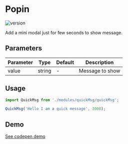 
# Popin

![version](https://img.shields.io/github/manifest-json/v/Natjo/quickMsg)

Add a mini modal just for few seconds to show message.

## Parameters
| Parameter | Type | Default | Description |
| ------ | ------ | ------ | ------ |
| value | string | - | Message to show |


## Usage
```javascript
import QuickMsg from './modules/quickMsg/quickMsg';

QuickMsg('Hello I am a quick message', 3000);
```

## Demo
[See codepen demo](https://codepen.io/natjo/pen/JjoWoxQ?editors=0010)
